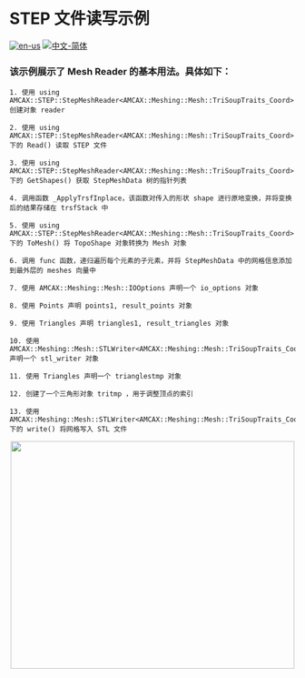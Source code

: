 # STEP 文件读写示例

[![en-us](https://img.shields.io/badge/en-us-yellow.svg)](./README.md) [![中文-简体](https://img.shields.io/badge/%E4%B8%AD%E6%96%87-%E7%AE%80%E4%BD%93-red.svg)](./README.zh_cn.md)

### 该示例展示了 Mesh Reader 的基本用法。具体如下：

	1. 使用 using AMCAX::STEP::StepMeshReader<AMCAX::Meshing::Mesh::TriSoupTraits_Coord> 创建对象 reader
	
	2. 使用 using AMCAX::STEP::StepMeshReader<AMCAX::Meshing::Mesh::TriSoupTraits_Coord> 下的 Read() 读取 STEP 文件
	
	3. 使用 using AMCAX::STEP::StepMeshReader<AMCAX::Meshing::Mesh::TriSoupTraits_Coord> 下的 GetShapes() 获取 StepMeshData 树的指针列表
	
	4. 调用函数 _ApplyTrsfInplace，该函数对传入的形状 shape 进行原地变换，并将变换后的结果存储在 trsfStack 中
	
	5. 使用 using AMCAX::STEP::StepMeshReader<AMCAX::Meshing::Mesh::TriSoupTraits_Coord> 下的 ToMesh() 将 TopoShape 对象转换为 Mesh 对象
	
	6. 调用 func 函数，递归遍历每个元素的子元素，并将 StepMeshData 中的网格信息添加到最外层的 meshes 向量中
	
	7. 使用 AMCAX::Meshing::Mesh::IOOptions 声明一个 io_options 对象
	
	8. 使用 Points 声明 points1, result_points 对象
	
	9. 使用 Triangles 声明 triangles1, result_triangles 对象
	
	10. 使用 AMCAX::Meshing::Mesh::STLWriter<AMCAX::Meshing::Mesh::TriSoupTraits_Coord> 声明一个 stl_writer 对象
	
	11. 使用 Triangles 声明一个 trianglestmp 对象
	
	12. 创建了一个三角形对象 tritmp ，用于调整顶点的索引
	
	13. 使用 AMCAX::Meshing::Mesh::STLWriter<AMCAX::Meshing::Mesh::TriSoupTraits_Coord> 下的 write() 将网格写入 STL 文件


<div align = center><img src="https://s2.loli.net/2024/06/12/RjXdmbpAn7UKN1x.png" width="500" height="400">

